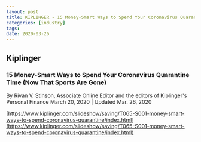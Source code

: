 ```yaml
---
layout: post
title: KIPLINGER - 15 Money-Smart Ways to Spend Your Coronavirus Quarantine Time
categories: [industry]
tags:
date: 2020-03-26
---
```


## Kiplinger
### 15 Money-Smart Ways to Spend Your Coronavirus Quarantine Time (Now That Sports Are Gone)
By Rivan V. Stinson, Associate Online Editor and the editors of Kiplinger's Personal Finance
March 20, 2020 | Updated Mar. 26, 2020

[https://www.kiplinger.com/slideshow/saving/T065-S001-money-smart-ways-to-spend-coronavirus-quarantine/index.html](https://www.kiplinger.com/slideshow/saving/T065-S001-money-smart-ways-to-spend-coronavirus-quarantine/index.html)